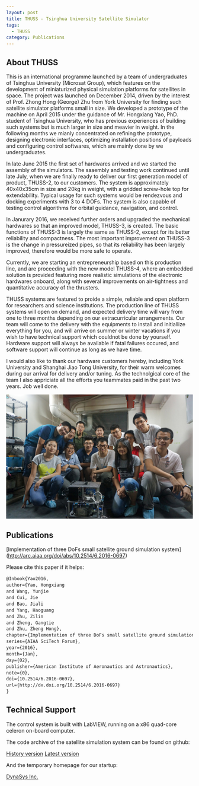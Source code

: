 ```yaml
---
layout: post
title: THUSS - Tsinghua University Satellite Simulator
tags:
  - THUSS
category: Publications
---
```

## About THUSS

This is an international programme launched by a team of undergraduates of Tsinghua University (Microsat Group), which features on the development of miniaturized physical simulation platforms for satellites in space. The project was launched on December 2014, driven by the interest of Prof. Zhong Hong (George) Zhu from York University for finding such satellite simulator platforms small in size. We developed a prototype of the machine on April 2015 under the guidance of Mr. Hongxiang Yao, PhD. student of Tsinghua University, who has previous experiences of building such systems but is much larger in size and meavier in weight. In the following months we mianly concentrated on refining the prototype, designing electronic interfaces, optimizing installation positions of payloads and configuring control softwares, which are mainly done by we undergraduates.

<!--more-->

In late June 2015 the first set of hardwares arrived and we started the assembly of the simulators. The saaembly and testing work continued until late July, when we are finally ready to deliver our first generation model of product, THUSS-2, to our customers. The system is approximately 40x40x35cm in size and 20kg in weight, with a gridded screw-hole top for extendability. Typical usage for such systems would be rendezvous and docking experiments with 3 to 4 DOFs. The system is also capable of testing control algorithms for orbital guidance, navigation, and control.

In Janurary 2016, we received further orders and upgraded the mechanical hardwares so that an improved model, THUSS-3, is created. The basic functions of THUSS-3 is largely the same as THUSS-2, except for its better reliability and compactness. The most important improvement on THUSS-3 is the change in pressureized pipes, so that its reliability has been largely improved, therefore would be more safe to operate.

Currently, we are starting an entrepreneurship based on this production line, and are proceeding with the new model THUSS-4, where an embedded solution is provided featuring more realistic simulations of the electronic hardwares onboard, along with several improvements on air-tightness and quantitative accuracy of the thrusters.

THUSS systems are featured to proide a simple, reliable and open platform for researchers and science institutions. The production line of THUSS systems will open on demand, and expected delivery time will vary from one to three months depending on our extracurricular arrangements. Our team will come to the delivery with the equipments to install and initiallize everything for you, and will arrive on summer or winter vacations if you wish to have technical support which couldnot be done by yourself. Hardware support will always be available if fatal failures occured, and software support will continue as long as we have time.

I would also like to thank our hardware customers hereby, including York University and Shanghai Jiao Tong University, for their warm welcomes during our arrival for delivery and/or tuning. As the technolgical core of the team I also appriciate all the efforts you teammates paid in the past two years. Job well done.

![THUSS Team](https://raw.githubusercontent.com/HaoguangYang/HaoguangYang.github.io/master/assets/media/THUSS-team.JPG)

## Publications

[Implementation of three DoFs small satellite ground simulation system] (http://arc.aiaa.org/doi/abs/10.2514/6.2016-0697)

Please cite this paper if it helps:

```tex
@Inbook{Yao2016,
author={Yao, Hongxiang
and Wang, Yunjie
and Cui, Jie
and Bao, Jiali
and Yang, Haoguang
and Zhu, Zilin
and Zheng, Gangtie
and Zhu, Zheng Hong},
chapter={Implementation of three DoFs small satellite ground simulation system},
series={AIAA SciTech Forum},
year={2016},
month={Jan},
day={02},
publisher={American Institute of Aeronautics and Astronautics},
note={0},
doi={10.2514/6.2016-0697},
url={http://dx.doi.org/10.2514/6.2016-0697}
}
```

## Technical Support

The control system is built with LabVIEW, running on a x86 quad-core celeron on-board computer.

The code archive of the satellite simulation system can be found on github:

[History version](https://github.com/HaoguangYang/THUSS)
[Latest version](https://github.com/HaoguangYang/THUSS-Release)

And the temporary homepage for our startup:

[DynaSys Inc.](http://www.x-lab.tsinghua.edu.cn/?c=nurture&amp;a=projectshow&amp;id=3108#project)
